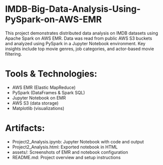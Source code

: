 # IMDB-Big-Data-Analysis-Using-PySpark-on-AWS-EMR

This project demonstrates distributed data analysis on IMDB datasets using Apache Spark on AWS EMR. Data was read from public AWS S3 buckets and analyzed using PySpark in a Jupyter Notebook environment. Key insights include top movie genres, job categories, and actor-based movie filtering.

# Tools & Technologies:

- AWS EMR (Elastic MapReduce)
- PySpark (DataFrames & Spark SQL)
- Jupyter Notebook on EMR
- AWS S3 (data storage)
- Matplotlib (visualizations)

# Artifacts:

- Project2_Analysis.ipynb: Jupyter Notebook with code and output
- Project2_Analysis.html: Exported notebook in HTML
- assets/: Screenshots of EMR and notebook configuration
- README.md: Project overview and setup instructions
